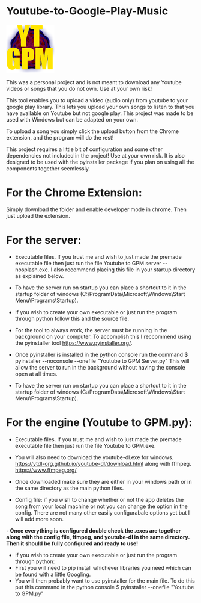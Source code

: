 # Youtube-to-Google-Play-Music

![Icon](https://raw.githubusercontent.com/Brightwater/Youtube-to-Google-Play-Music/master/YouTube_to_GPM%20Chrome%20Extension/YouTube%20to%20GPM/icon.png)

This was a personal project and is not meant to download any Youtube videos or songs that you do not own. Use at your own risk!

This tool enables you to upload a video (audio only) from youtube to your google play library. This lets you upload your own songs to listen to that you have available on Youtube but not google play. This project was made to be used with Windows but can be adapted on your own.

To upload a song you simply click the upload button from the Chrome extension, and the program will do the rest!

This project requires a little bit of configuration and some other dependencies not included in the project! Use at your own risk. It is also designed to be used with the pyinstaller package if you plan on using all the components together seemlessly.

# For the Chrome Extension:
  Simply download the folder and enable developer mode in chrome. Then just upload the extension.
  
# For the server:
  - Executable files. If you trust me and wish to just made the premade executable file then just run the file Youtube to GPM server --nosplash.exe. I also recommend placing this file in your startup directory as explained below.
   - To have the server run on startup you can place a shortcut to it in the startup folder of windows (C:\ProgramData\Microsoft\Windows\Start         Menu\Programs\Startup).

  - If you wish to create your own executable or just run the program through python follow this and the source file.
  - For the tool to always work, the server must be running in the background on your computer. To accomplish this I reccommend using the     pyinstaller tool https://www.pyinstaller.org/.
  - Once pyinstaller is installed in the python console run the command $ pyinstaller --noconsole --onefile "Youtube to GPM Server.py"
    This will allow the server to run in the background without having the console open at all times.
  - To have the server run on startup you can place a shortcut to it in the startup folder of windows (C:\ProgramData\Microsoft\Windows\Start         Menu\Programs\Startup).
  
# For the engine (Youtube to GPM.py):
  - Executable files. If you trust me and wish to just made the premade executable file then just run the file Youtube to GPM.exe.
  - You will also need to download the youtube-dl.exe for windows. https://ytdl-org.github.io/youtube-dl/download.html along with ffmpeg. https://www.ffmpeg.org/
  - Once downloaded make sure they are either in your windows path or in the same directory as the main python files.
  
  - Config file: if you wish to change whether or not the app deletes the song from your local machine or not you can change the option in the config. There are not many other easily configurabale options yet but I will add more soon.
  
  **- Once everything is configured double check the .exes are together along with the config file, ffmpeg, and youtube-dl in the same directory. Then it should be fully configured and ready to use!**

  -  If you wish to create your own executable or just run the program through python:
  - First you will need to pip install whichever libraries you need which can be found with a little Googling.
  - You will then probably want to use pyinstaller for the main file. To do this put this command in the python console $ pyinstaller --onefile "Youtube to GPM.py"

